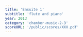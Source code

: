 ```yaml
---
title: 'Ensuite 1'
subtitle: 'flute and piano'
year: 2013
category: 'chamber-music-2-3'
scoreURL: '/public/scores/XXX.pdf'
---
```

